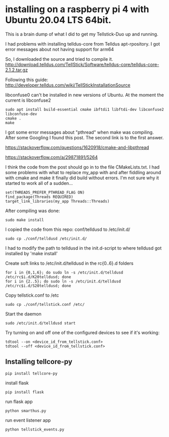 # installing on a raspberry pi 4 with Ubuntu 20.04 LTS 64bit.

This is a brain dump of what I did to get my Tellstick-Duo up
and running.

I had problems with installing telldus-core from Telldus apt-rpository.
I got error messages about not having support for arm64

So, I downloaded the source and tried to compile it.
http://download.telldus.com/TellStick/Software/telldus-core/telldus-core-2.1.2.tar.gz

Following this guide:
http://developer.telldus.com/wiki/TellStickInstallationSource

libconfuse0 can't be installed in new versions of Ubuntu. At the moment
the current is libconfuse2
    
    sudo apt install build-essential cmake ibftdi1 libftdi-dev libconfuse2 libconfuse-dev
    cmake .
    make

I got some error messages about "pthread" when make was compiling. After
some Googling I found this post. The second link is to the first answer.

https://stackoverflow.com/questions/1620918/cmake-and-libpthread

https://stackoverflow.com/a/29871891/5264

I think the code from the post should go in to the file CMakeLists.txt.
I had some problems with what to replace my_app with and after fiddling
around with cmake and make it finally did build without errors. I'm
not sure why it started to work all of a sudden...

    set(THREADS_PREFER_PTHREAD_FLAG ON)
    find_package(Threads REQUIRED)
    target_link_libraries(my_app Threads::Threads)

After compiling was done:

    sudo make install

I copied the code from this repo: conf/telldusd to /etc/init.d/

    sudo cp ./conf/telldusd /etc/init.d/

I had to modify the path to telldusd in the init.d-script to where
telldusd got installed by 'make install'

Create soft links to /etc/init.d/telldusd in the rc{0..6}.d folders

    for i in {0,1,6}; do sudo ln -s /etc/init.d/telldusd /etc/rc$i.d/K20telldusd; done
    for i in {2..5}; do sudo ln -s /etc/init.d/telldusd /etc/rc$i.d/S20telldusd; done

Copy tellstick.conf to /etc

    sudo cp ./conf/tellstick.conf /etc/

Start the daemon

    sudo /etc/init.d/telldusd start

Try turning on and off one of the configured devices to see if it's working:

    tdtool --on <device_id_from_tellstick.conf>
    tdtool --off <device_id_from_tellstick.conf>

## Installing tellcore-py

    pip install tellcore-py

install flask

    pip install flask

run flask app

    python smarthus.py

run event listener app

    python tellstick_events.py

